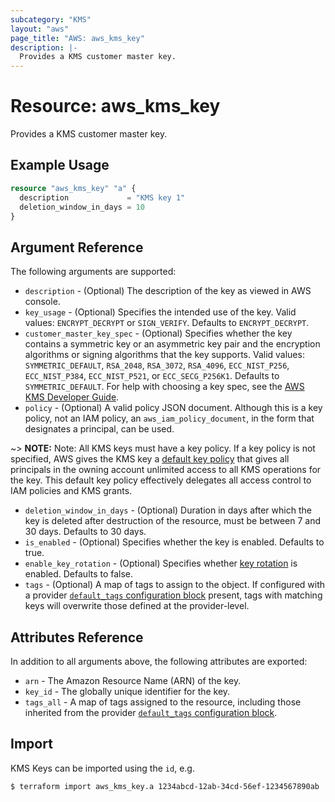 ```yaml
---
subcategory: "KMS"
layout: "aws"
page_title: "AWS: aws_kms_key"
description: |-
  Provides a KMS customer master key.
---
```


# Resource: aws_kms_key

Provides a KMS customer master key.

## Example Usage

```terraform
resource "aws_kms_key" "a" {
  description             = "KMS key 1"
  deletion_window_in_days = 10
}
```

## Argument Reference

The following arguments are supported:

* `description` - (Optional) The description of the key as viewed in AWS console.
* `key_usage` - (Optional) Specifies the intended use of the key. Valid values: `ENCRYPT_DECRYPT` or `SIGN_VERIFY`.
Defaults to `ENCRYPT_DECRYPT`.
* `customer_master_key_spec` - (Optional) Specifies whether the key contains a symmetric key or an asymmetric key pair and the encryption algorithms or signing algorithms that the key supports.
Valid values: `SYMMETRIC_DEFAULT`,  `RSA_2048`, `RSA_3072`, `RSA_4096`, `ECC_NIST_P256`, `ECC_NIST_P384`, `ECC_NIST_P521`, or `ECC_SECG_P256K1`. Defaults to `SYMMETRIC_DEFAULT`. For help with choosing a key spec, see the [AWS KMS Developer Guide](https://docs.aws.amazon.com/kms/latest/developerguide/symm-asymm-choose.html).
* `policy` - (Optional) A valid policy JSON document. Although this is a key policy, not an IAM policy, an `aws_iam_policy_document`, in the form that designates a principal, can be used.

~> **NOTE:** Note: All KMS keys must have a key policy. If a key policy is not specified, AWS gives the KMS key a [default key policy](https://docs.aws.amazon.com/kms/latest/developerguide/key-policies.html#key-policy-default) that gives all principals in the owning account unlimited access to all KMS operations for the key. This default key policy effectively delegates all access control to IAM policies and KMS grants.

* `deletion_window_in_days` - (Optional) Duration in days after which the key is deleted after destruction of the resource, must be between 7 and 30 days. Defaults to 30 days.
* `is_enabled` - (Optional) Specifies whether the key is enabled. Defaults to true.
* `enable_key_rotation` - (Optional) Specifies whether [key rotation](http://docs.aws.amazon.com/kms/latest/developerguide/rotate-keys.html) is enabled. Defaults to false.
* `tags` - (Optional) A map of tags to assign to the object. If configured with a provider [`default_tags` configuration block](https://www.terraform.io/docs/providers/aws/index.html#default_tags-configuration-block) present, tags with matching keys will overwrite those defined at the provider-level.

## Attributes Reference

In addition to all arguments above, the following attributes are exported:

* `arn` - The Amazon Resource Name (ARN) of the key.
* `key_id` - The globally unique identifier for the key.
* `tags_all` - A map of tags assigned to the resource, including those inherited from the provider [`default_tags` configuration block](https://www.terraform.io/docs/providers/aws/index.html#default_tags-configuration-block).

## Import

KMS Keys can be imported using the `id`, e.g.

```
$ terraform import aws_kms_key.a 1234abcd-12ab-34cd-56ef-1234567890ab
```

